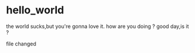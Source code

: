 # hello_world
the world sucks,but you're gonna love it.
how are you doing ?
good day,is it ?


file changed
